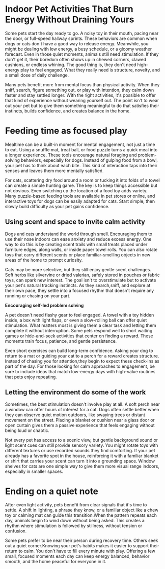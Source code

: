 # Indoor Pet Activities That Burn Energy Without Draining Yours

Some pets start the day ready to go. A noisy toy in their mouth, pacing near the door, or full-speed hallway sprints. These behaviors are common when dogs or cats don't have a good way to release energy. Meanwhile, you might be dealing with low energy, a busy schedule, or a gloomy weather forecast. Even in those quiet moments, animals still need stimulation. If they don't get it, their boredom often shows up in chewed corners, clawed cushions, or endless whining. The good thing is, they don't need high-energy play to feel engaged. What they really need is structure, novelty, and a small dose of daily challenge.

Many pets benefit more from mental focus than physical activity. When they sniff, search, figure something out, or play with intention, they calm down faster and stay settled longer. With the right activities, it's possible to offer that kind of experience without wearing yourself out. The point isn't to wear out your pet but to give them something meaningful to do that satisfies their instincts, builds confidence, and creates balance in the home.

# Feeding time as focused play

Mealtime can be a built-in moment for mental engagement, not just a time to eat. Using a snuffle mat, treat ball, or food puzzle turns a quick meal into a longer experience. These tools encourage natural foraging and problem-solving behaviors, especially for dogs. Instead of gulping food from a bowl, your pet has to think about each bite. This kind of interaction taps into their senses and leaves them more mentally satisfied.

For cats, scattering dry food around a room or tucking it into folds of a towel can create a simple hunting game. The key is to keep things accessible but not obvious. Even switching up the location of a food toy adds variety. Many puzzle-based feeding tools are available in pet stores or online, and interactive toys for dogs can be easily adapted for cats. Start simple, then slowly build difficulty as your pet gains confidence.

## Using scent and space to invite calm activity

Dogs and cats understand the world through smell. Encouraging them to use their nose indoors can ease anxiety and reduce excess energy. One way to do this is by creating scent trails with small treats placed under furniture edges, along walls, or inside paper towel rolls. You can also rotate toys that carry different scents or place familiar-smelling objects in new areas of the home to prompt curiosity.

Cats may be more selective, but they still enjoy gentle scent challenges. Soft herbs like silvervine or dried valerian, safely stored in pouches or fabric toys, can spark new interest. The goal isn't to overstimulate but to activate your pet's natural tracking instincts. As they search,sniff, and explore at their own pace, they settle into a focused rhythm that doesn't require any running or chasing on your part.

**Encouraging self-led problem solving**

A pet doesn't need flashy gear to feel engaged. A towel with a toy hidden inside, a box with light flaps, or even a slow-rolling ball can offer quiet stimulation. What matters most is giving them a clear task and letting them complete it without interruption. Some pets respond well to short waiting games or hide-and-seek activities that center on finding a reward. These moments train focus, patience, and gentle persistence.

Even short exercises can build long-term confidence. Asking your dog to return to a mat or guiding your cat to a perch for a reward creates structure. Instead of chasing you for attention,they begin to expect these check-ins as part of the day. For those looking for calm approaches to engagement, be sure to include ideas that match low-energy days with high-value routines that pets enjoy repeating.

## Letting the environment do some of the work

Sometimes, the best stimulation doesn't involve play at all. A soft perch near a window can offer hours of interest for a cat. Dogs often settle better when they can observe quiet motion outdoors, like swaying trees or distant movement on the street. Placing a blanket or cushion near a glass door or open curtain gives them a passive experience that feels engaging without being loud or chaotic.

Not every pet has access to a scenic view, but gentle background sound or light scent cues can still provide sensory variety. You might rotate toys with different textures or use recorded sounds they find comforting. If your pet already has a favorite spot in the house, reinforcing it with a familiar blanket or shirt that carries your scent can turn it into a grounding space. Window shelves for cats are one simple way to give them more visual range indoors, especially in smaller spaces.

# Ending on a quiet note

After even light activity, pets benefit from clear signals that it's time to settle. A shift in lighting, a phrase they know, or a familiar object like a chew toy or calming mat can guide this transition.When the pattern repeats each day, animals begin to wind down without being asked. This creates a rhythm where stimulation is followed by stillness, without tension or confusion.

Some pets prefer to be near their person during recovery time. Others seek out a quiet corner.Knowing your pet's habits makes it easier to support their return to calm. You don't have to fill every minute with play. Offering a few small, focused moments each day can keep energy balanced, behavior smooth, and the home peaceful for everyone in it.

